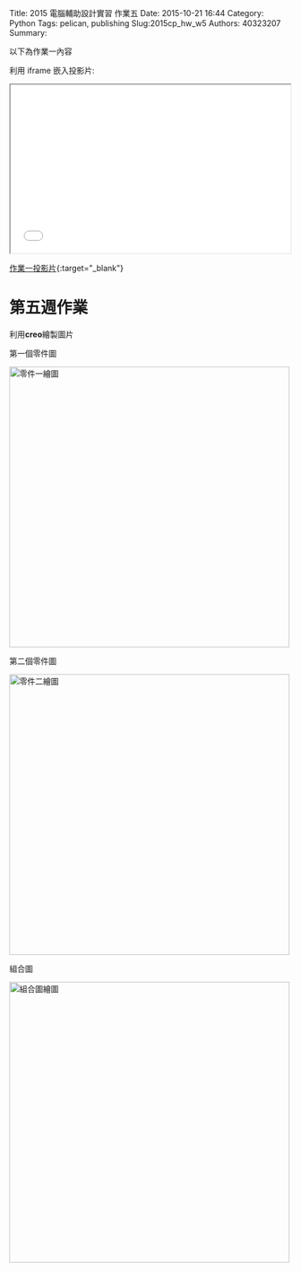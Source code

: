 Title: 2015 電腦輔助設計實習 作業五
Date: 2015-10-21 16:44
Category: Python
Tags: pelican, publishing
Slug:2015cp_hw_w5
Authors: 40323207
Summary: 

以下為作業一內容

利用 iframe 嵌入投影片:

<iframe src="simplest3.html" width="500" height="300"></iframe>

[作業一投影片](simplest3.html){:target="_blank"}

第五週作業
============

利用**creo**繪製圖片

  
第一個零件圖

<img src="https://copy.com/EvIEZ4zeWCGbW4Hc" width="500" alt="零件一繪圖"></img>

第二個零件圖

<img src="https://copy.com/HkKLTXFxAFNQedI4" width="500" alt="零件二繪圖"></img>

組合圖

<img src="https://copy.com/7tT2YhLeOgAbvDri" width="500" alt="組合圖繪圖"></img>



